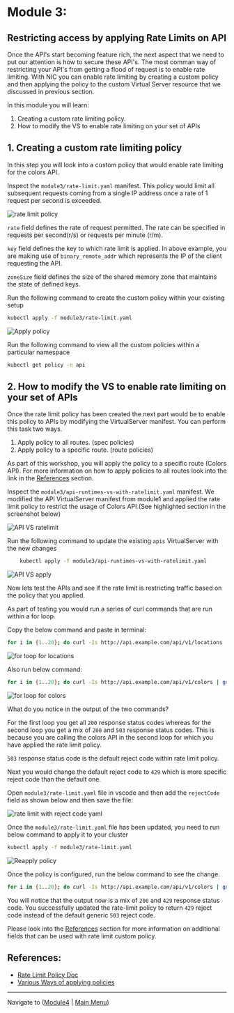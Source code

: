 # Module 3: 

## Restricting access by applying Rate Limits on API

Once the API's start becoming feature rich, the next aspect that we need to put our attention is how to secure these API's. The most comman way of restricting your API's from getting a flood of request is to enable rate limiting. With NIC you can enable rate limiting by creating a custom policy and then applying the policy to the custom Virtual Server resource that we discussed in previous section.   

In this module you will learn:
1. Creating a custom rate limiting policy. 
2. How to modify the VS to enable rate limiting on your set of APIs
   
## 1. Creating a custom rate limiting policy

In this step you will look into a custom policy that would enable rate limiting for the colors API.

Inspect the `module3/rate-limit.yaml` manifest. This policy would limit all subsequent requests coming from a single IP address once a rate of 1 request per second is exceeded. 

![rate limit policy](media/module3_rate-limit-policy.png)

`rate` field defines the rate of request permitted. The rate can be specified in requests per second(r/s) or requests per minute (r/m).

`key` field defines the key to which rate limit is applied. In above example, you are making use of `binary_remote_addr` which represents the IP of the client requesting the API. 

`zoneSize` field defines the size of the shared memory zone that maintains the state of defined keys.

Run the following command to create the custom policy within your existing setup
```bash
kubectl apply -f module3/rate-limit.yaml
```
![Apply policy](media/module3_apply-policy.png)

Run the following command to view all the custom policies within a particular namespace
```bash
kubectl get policy -n api
```

## 2. How to modify the VS to enable rate limiting on your set of APIs

Once the rate limit policy has been created the next part would be to enable this policy to APIs by modifying the VirtualServer manifest. You can perform this task two ways.

1. Apply policy to all routes. (spec policies)
2. Apply policy to a specific route. (route policies)

As part of this workshop, you will apply the policy to a specific route (Colors API). For more information on how to apply policies to all routes look into the link in the [References](#references) section.

Inspect the `module3/api-runtimes-vs-with-ratelimit.yaml` manifest. We modified the API VirtualServer manifest from module1 and applied the rate limit policy to restrict the usage of Colors API.(See highlighted section in the screenshot below)

![API VS ratelimit](media/module3_api_vs_ratelimit.png)

Run the following command to update the existing `apis` VirtualServer with the new changes
```bash
    kubectl apply -f module3/api-runtimes-vs-with-ratelimit.yaml
```
![API VS apply](media/module3_api_vs_apply.png)

Now lets test the APIs and see if the rate limit is restricting traffic based on the policy that you applied.

As part of testing you would run a series of  curl commands that are run within a for loop.

Copy the below command and paste in terminal:
```bash
for i in {1..20}; do curl -Is http://api.example.com/api/v1/locations | grep "^HTTP\/"; done
```
![for loop for locations](media/module3_test_locations.png)

Also run below command:
```bash
for i in {1..20}; do curl -Is http://api.example.com/api/v1/colors | grep "^HTTP\/"; done
```
![for loop for colors](media/module3_test_colors.png)

What do you notice in the output of the two commands? 

For the first loop you get all `200` response status codes whereas for the second loop you get a mix of `200` and `503` response status codes. This is because you are calling the colors API in the second loop for which you have applied the rate limit policy.

`503` response status code is the default reject code within rate limit policy.

Next you would change the default reject code to `429` which is more specific reject code than the default one.

Open `module3/rate-limit.yaml` file in vscode and then add the `rejectCode` field as shown below and then save the file:

![rate limit with reject code yaml](media/module3_add_rejectcode.png)

Once the `module3/rate-limit.yaml` file has been updated, you need to run below command to apply it to your cluster
```bash
kubectl apply -f module3/rate-limit.yaml
```
![Reapply policy](media/module3_reapply_policy.png)

Once the policy is configured, run the below command to see the change.
```bash
for i in {1..20}; do curl -Is http://api.example.com/api/v1/colors | grep "^HTTP\/"; done
```

You will notice that the output now is a mix of `200` and `429` response status code. You successfully updated the rate-limit policy to return `429` reject code instead of the default generic `503` reject code.

Please look into the [References](#references) section for more information on additional fields that can be used with rate limit custom policy. 

## References:
- [Rate Limit Policy Doc](https://docs.nginx.com/nginx-ingress-controller/configuration/policy-resource/#ratelimit)
- [Various Ways of applying policies](https://docs.nginx.com/nginx-ingress-controller/configuration/policy-resource/#applying-policies)


-------------

Navigate to ([Module4](../module4/readme.md) | [Main Menu](../README.md))
